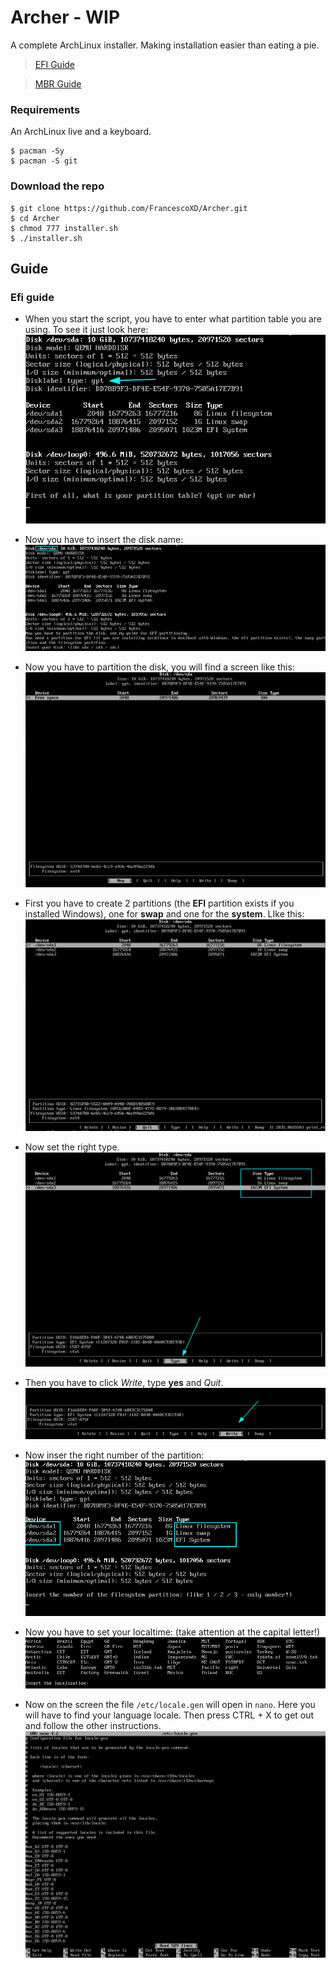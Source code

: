 # Archer - WIP
A complete ArchLinux installer. Making installation easier than eating a pie.

> [EFI Guide](#efi-guide)

> [MBR Guide](#mbr-guide)
### Requirements
An ArchLinux live and a keyboard.
```
$ pacman -Sy
$ pacman -S git
```
### Download the repo
```
$ git clone https://github.com/FrancescoXD/Archer.git
$ cd Archer
$ chmod 777 installer.sh
$ ./installer.sh
```
## Guide
### Efi guide
- When you start the script, you have to enter what partition table you are using. To see it just look here:
![1](.images/efi/1.png?raw=true)

- Now you have to insert the disk name:
![2](.images/efi/2.png?raw=true)

- Now you have to partition the disk, you will find a screen like this:
![3_2](.images/efi/3_2.png?raw=true)

- First you have to create 2 partitions (the **EFI** partition exists if you installed Windows), one for **swap** and one for the **system**. LIke this:
![3](.images/efi/3.png?raw=true)

- Now set the right type.
![5](.images/efi/5.png?raw=true)

- Then you have to click _Write_, type **yes** and _Quit_.
![6_1](.images/efi/6_1.png?raw=true)

- Now inser the right number of the partition:
![6](.images/efi/6.png?raw=true)

- Now you have to set your localtime: (take attention at the capital letter!)
![7](.images/efi/7.png?raw=true)

- Now on the screen the file ```/etc/locale.gen``` will open in ```nano```. Here you will have to find your language locale. Then press CTRL + X to get out and follow the other instructions.
![8](.images/efi/8.png?raw=true)
